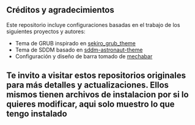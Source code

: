 ## Créditos y agradecimientos

Este repositorio incluye configuraciones basadas en el trabajo de los siguientes proyectos y autores:

- Tema de GRUB inspirado en [sekiro_grub_theme](https://github.com/semimqmo/sekiro_grub_theme)  
- Tema de SDDM basado en [sddm-astronaut-theme](https://github.com/Keyitdev/sddm-astronaut-theme)  
- Configuración y diseño de barra tomado de [mechabar](https://github.com/sejjy/mechabar)  

Te invito a visitar estos repositorios originales para más detalles y actualizaciones.
Ellos mismos tienen archivos de instalacion por si lo quieres modificar, aqui solo muestro lo que tengo instalado
---
